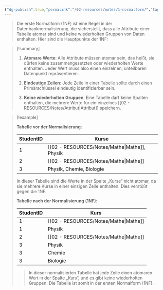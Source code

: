 ```yaml
---
{"dg-publish":true,"permalink":"/02-resources/notes/1-normalform/","tags":["datenbank"],"noteIcon":"","updated":"2024-09-30T22:35:30.057+02:00"}
---
```


>Die erste Normalform (1NF) ist eine Regel in der Datenbanknormalisierung, die sicherstellt, dass alle Attribute einer Tabelle atomar sind und keine wiederholten Gruppen von Daten enthalten. 
>Hier sind die Hauptpunkte der 1NF:

>[!summary] 
>
>1. **Atomare Werte**: Alle Attribute müssen atomar sein, das heißt, sie dürfen keine zusammengesetzten oder wiederholten Werte enthalten. Jeder Wert muss also einen einzelnen, unteilbaren Datenpunkt repräsentieren.
>  
>2. **Eindeutige Zeilen**: Jede Zeile in einer Tabelle sollte durch einen Primärschlüssel eindeutig identifizierbar sein.
>    
>3. **Keine wiederholten Gruppen**: Eine Tabelle darf keine Spalten enthalten, die mehrere Werte für ein einzelnes [[02 - RESOURCES/Notes/Attribut\|Attribut]] speichern.
   

>[!example] 
>
>**Tabelle vor der Normalisierung**:
>
>|StudentID|Kurse|
>|---|---|
>|1|[[02 - RESOURCES/Notes/Mathe\|Mathe]], Physik|
>|2|[[02 - RESOURCES/Notes/Mathe\|Mathe]]|
>|3|Physik, Chemie, Biologie|
>
>In dieser Tabelle sind die Werte in der Spalte „Kurse“ nicht atomar, da sie mehrere Kurse in einer einzigen Zelle enthalten. Dies verstößt gegen die 1NF.
>
>**Tabelle nach der Normalisierung (1NF)**:
>
>|StudentID|Kurs|
>|---|---|
>|1|[[02 - RESOURCES/Notes/Mathe\|Mathe]]|
>|1|Physik|
>|2|[[02 - RESOURCES/Notes/Mathe\|Mathe]]|
>|3|Physik|
>|3|Chemie|
>|3|Biologie|
>
>>In dieser normalisierten Tabelle hat jede Zeile einen atomaren Wert in der Spalte „Kurs“, und es gibt keine wiederholten Gruppen. Die Tabelle ist somit in der ersten Normalform (1NF).
